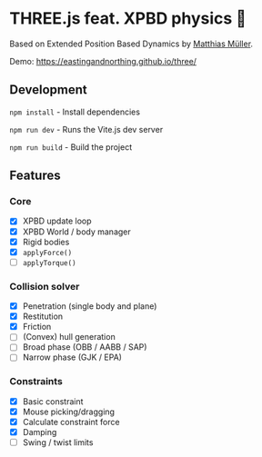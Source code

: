 # THREE.js feat. XPBD physics 🌈
Based on Extended Position Based Dynamics by [Matthias Müller](https://github.com/matthias-research).

Demo: https://eastingandnorthing.github.io/three/ 

## Development
`npm install` - Install dependencies

`npm run dev` - Runs the Vite.js dev server

`npm run build` - Build the project

## Features

### Core
- [x] XPBD update loop 
- [x] XPBD World / body manager
- [x] Rigid bodies
- [x] `applyForce()`
- [ ] `applyTorque()`

### Collision solver
- [x] Penetration (single body and plane)
- [x] Restitution
- [x] Friction
- [ ] (Convex) hull generation
- [ ] Broad phase (OBB / AABB / SAP)
- [ ] Narrow phase (GJK / EPA)

### Constraints
- [x] Basic constraint
- [x] Mouse picking/dragging
- [x] Calculate constraint force
- [x] Damping
- [ ] Swing / twist limits

